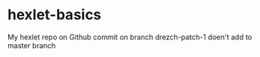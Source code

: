 # hexlet-basics
My hexlet repo on Github
commit on branch drezch-patch-1 doen't add to master branch
